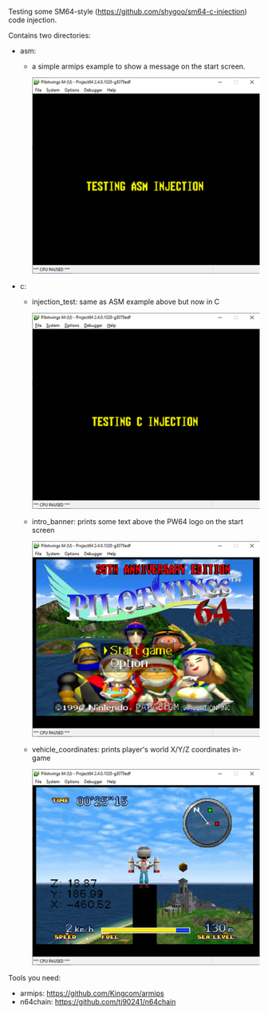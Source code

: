 Testing some SM64-style (https://github.com/shygoo/sm64-c-injection) code injection.

Contains two directories:
* asm:
    - a simple armips example to show a message on the start screen.

        ![bla](screenshots/injection_test_asm.png?raw=true "ASM Injection Test Screenshot")
* c:
    - injection_test: same as ASM example above but now in C

        ![bla](screenshots/injection_test_c.png?raw=true "C Injection Test Screenshot")

    - intro_banner: prints some text above the PW64 logo on the start screen

        ![bla](screenshots/intro_banner.png?raw=true "Some text on the main title screen.")

    - vehicle_coordinates: prints player's world X/Y/Z coordinates in-game
 
        ![bla](screenshots/vehicle_coordinates.png?raw=true "Shows Player's X/Y/Z coords in the world.")

Tools you need:
  - armips: https://github.com/Kingcom/armips
  - n64chain: https://github.com/tj90241/n64chain


